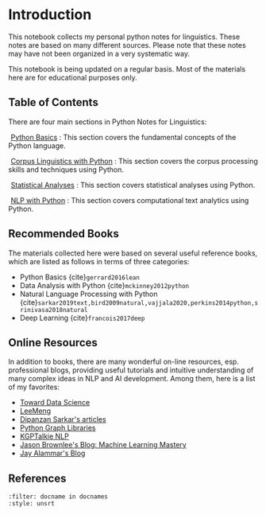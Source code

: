 Introduction
============================

This notebook collects my personal python notes for linguistics. These notes are based on many different sources. Please note that these notes may have not been organized in a very systematic way.

This notebook is being updated on a regular basis. Most of the materials here are for educational purposes only.



## Table of Contents

There are four main sections in Python Notes for Linguistics:

<i class="fa fa-check fa-1x" style="color:DarkTurquoise;margin-right:5px"></i>[Python Basics](python-basics/python-basics)
: This section covers the fundamental concepts of the Python language.

<i class="fa fa-check fa-1x" style="color:DarkTurquoise;margin-right:5px"></i>[Corpus Linguistics with Python](corpus/corpus-processing)
: This section covers the corpus processing skills and techniques using Python.

<i class="fa fa-check fa-1x" style="color:DarkTurquoise;margin-right:5px"></i> [Statistical Analyses](statistical-analyses/statistical-analyses)
: This section covers statistical analyses using Python.

<i class="fa fa-check fa-1x" style="color:DarkTurquoise;margin-right:5px"></i> [NLP with Python](nlp/nlp)
: This section covers computational text analytics using Python.


## Recommended Books


The materials collected here were based on several useful reference books, which are listed as follows in terms of three categories:

- Python Basics {cite}`gerrard2016lean`
- Data Analysis with Python {cite}`mckinney2012python`
- Natural Language Processing with Python {cite}`sarkar2019text,bird2009natural,vajjala2020,perkins2014python,srinivasa2018natural`
- Deep Learning {cite}`francois2017deep`
    
## Online Resources

In addition to books, there are many wonderful on-line resources, esp. professional blogs, providing useful tutorials and intuitive understanding of many complex ideas in NLP and AI development. Among them, here is a list of my favorites:

- [Toward Data Science](https://towardsdatascience.com/)
- [LeeMeng](https://leemeng.tw/)
- [Dipanzan Sarkar's articles](https://towardsdatascience.com/@dipanzan.sarkar)
- [Python Graph Libraries](https://python-graph-gallery.com/)
- [KGPTalkie NLP](https://kgptalkie.com/category/natural-language-processing-nlp/)
- [Jason Brownlee's Blog: Machine Learning Mastery](https://machinelearningmastery.com/)
- [Jay Alammar's Blog](https://jalammar.github.io/)


## References

```{bibliography} book.bib
:filter: docname in docnames
:style: unsrt
```
